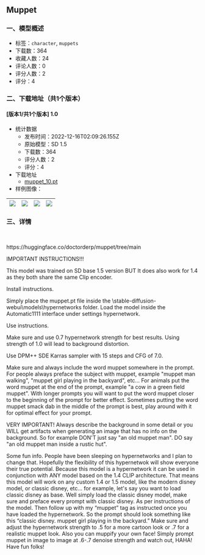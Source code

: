 ## Muppet
### 一、模型概述

- 标签：`character`, `muppets`
- 下载数：364
- 收藏人数：24
- 评论人数：0
- 评分人数：2
- 评分：4

### 二、下载地址（共1个版本）

#### [版本1/共1个版本] 1.0

- 统计数据
  - 发布时间：2022-12-16T02:09:26.155Z
  - 原始模型：SD 1.5
  - 下载数：364
  - 评分人数：2
  - 评分：4
- 下载地址
  - [muppet_10.pt](https://civitai.com/api/download/models/1495)
- 样例图像：

| <img src="https://image.civitai.com/xG1nkqKTMzGDvpLrqFT7WA/2e0a5fb1-faa3-40b2-c495-02a463a1e300/width=450/13086.jpeg" /> | <img src="https://image.civitai.com/xG1nkqKTMzGDvpLrqFT7WA/235b3f8d-37af-4332-915c-5c9b2f217000/width=450/13085.jpeg" /> | <img src="https://image.civitai.com/xG1nkqKTMzGDvpLrqFT7WA/26f59542-4737-4ebe-2609-8ea6cd59e700/width=450/13091.jpeg" /> | <img src="https://image.civitai.com/xG1nkqKTMzGDvpLrqFT7WA/b2dfffb4-a8c8-408b-39f8-13287989d300/width=450/13090.jpeg" /> |
| ---- | ---- | ---- | ---- |


### 三、详情
<p><br /></p><p>https://huggingface.co/doctorderp/muppet/tree/main</p><p>IMPORTANT INSTRUCTIONS!!!</p><p>This model was trained on SD base 1.5 version BUT It does also work for 1.4 as they both share the same Clip encoder.</p><p>Install instructions.</p><p>Simply place the muppet.pt file inside the \stable-diffusion-webui\models\hypernetworks folder. Load the model inside the Automatic1111 interface under settings hypernetwork.</p><p>Use instructions.</p><p>Make sure and use 0.7 hypernetwork strength for best results. Using strength of 1.0 will lead to background distortion.</p><p>Use DPM++ SDE Karras sampler with 15 steps and CFG of 7.0.</p><p>Make sure and always include the word muppet somewhere in the prompt. For people always preface the subject with muppet, example "muppet man walking", "muppet girl playing in the backyard", etc... For animals put the word muppet at the end of the prompt, example "a cow in a green field muppet". With longer prompts you will want to put the word muppet closer to the beginning of the prompt for better effect. Sometimes putting the word muppet smack dab in the middle of the prompt is best, play around with it for optimal effect for your prompt.</p><p>VERY IMPORTANT! Always describe the background in some detail or you WILL get artifacts when generating an image that has no info on the background. So for example DON'T just say "an old muppet man". DO say "an old muppet man inside a rustic hut".</p><p>Some fun info. People have been sleeping on hypernetworks and I plan to change that. Hopefully the flexibility of this hypernetwok will show everyone their true potential. Because this model is a hypernetwork it can be used in conjunction with ANY model based on the 1.4 CLIP architecture. That means this model will work on any custom 1.4 or 1.5 model, like the modern disney model, or classic disney, etc… for example, let's say you want to load classic disney as base. Well simply load the classic disney model, make sure and preface every prompt with classic disney. As per instructions of the model. Then follow up with my “muppet” tag as instructed once you have loaded the hypernetwork. So the prompt should look something like this “classic disney. muppet girl playing in the backyard.” Make sure and adjust the hypernetwork strength to .5 for a more cartoon look or .7 for a realistic muppet look. Also you can muppify your own face! Simply prompt muppet in image to image at .6-.7 denoise strength and watch out, HAHA! Have fun folks!</p>